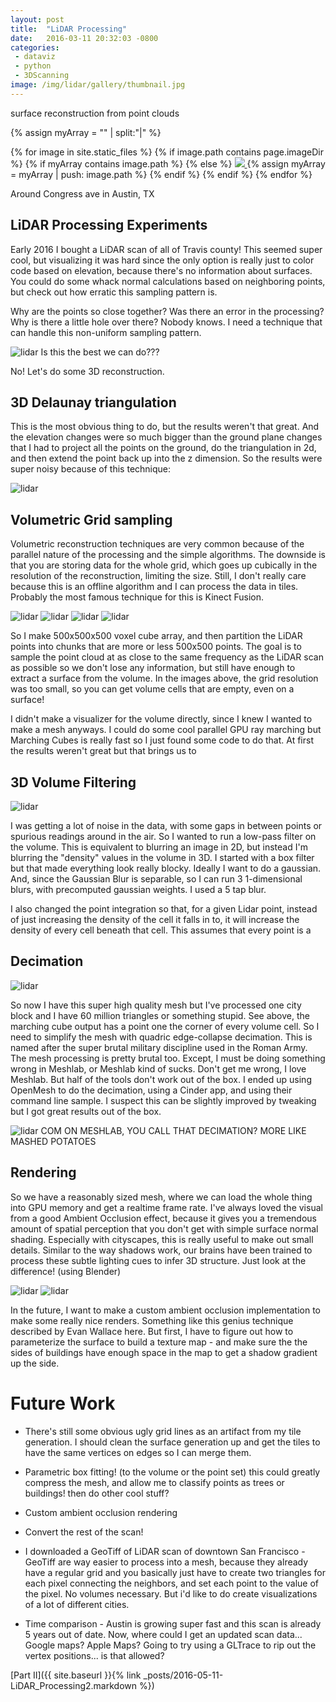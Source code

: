 ```yaml
---
layout: post
title:  "LiDAR Processing"
date:   2016-03-11 20:32:03 -0800
categories: 
 - dataviz
 - python
 - 3DScanning
image: /img/lidar/gallery/thumbnail.jpg
---
```


surface reconstruction from point clouds
<!--more-->

<script type="text/javascript">
  window.onload = function() {
    var container = document.getElementById('grid');
    var wall = new Masonry( container, {
      columnWidth: 200
    });
  };
  </script>

<div id="grid">
{% assign myArray = "" | split:"|"  %}

{% for image in site.static_files %}
  {% if image.path contains page.imageDir %}
  {% if myArray contains image.path %}
  {% else %}
<a href="{{image.path}}"> <img src="{{image.path}}"/> </a>
  {% assign myArray = myArray | push: image.path %}
  {% endif %}
  {% endif %}
{% endfor %}
</div>


Around Congress ave in Austin, TX

## LiDAR Processing Experiments ##

Early 2016 I bought a LiDAR scan of all of Travis county! This seemed super cool, but visualizing it was hard since the only option is really just to color code based on elevation, because there's no information about surfaces. You could do some whack normal calculations based on neighboring points, but check out how erratic this sampling pattern is.

Why are the points so close together? Was there an error in the processing? Why is there a little hole over there? Nobody knows. I need a technique that can handle this non-uniform sampling pattern. 

 

 
![lidar](/assets/img/lidar/points.jpg)
Is this the best we can do???

No! Let's do some 3D reconstruction.

## 3D Delaunay triangulation

This is the most obvious thing to do, but the results weren't that great. And the elevation changes were so much bigger than the ground plane changes that I had to project all the points on the ground, do the triangulation in 2d, and then extend the point back up into the z dimension. So the results were super noisy because of this technique:

![lidar](/assets/img/lidar/triangulation.jpg)


## Volumetric Grid sampling ##

Volumetric reconstruction techniques are very common because of the parallel nature of the processing and the simple algorithms. The downside is that you are storing data for the whole grid, which goes up cubically in the resolution of the reconstruction, limiting the size. Still, I don't really care because this is an offline algorithm and I can process the data in tiles. Probably the most famous technique for this is Kinect Fusion. 

![lidar](/assets/img/lidar/volume.jpg)
![lidar](/assets/img/lidar/marchingCubes.jpg)
![lidar](/assets/img/lidar/gaps.jpg)
![lidar](/assets/img/lidar/smooth.jpg)

So I make 500x500x500 voxel cube array, and then partition the LiDAR points into chunks that are more or less 500x500 points. The goal is to sample the point cloud at as close to the same frequency as the LiDAR scan as possible so we don't lose any information, but still have enough to extract a surface from the volume. In the images above, the grid resolution was too small, so you can get volume cells that are empty, even on a surface!

I didn't make a visualizer for the volume directly, since I knew I wanted to make a mesh anyways. I could do some cool parallel GPU ray marching but Marching Cubes is really fast so I just found some code to do that. At first the results weren't great but that brings us to 

## 3D Volume Filtering ##
![lidar](/assets/img/lidar/blur.jpg)

I was getting a lot of noise in the data, with some gaps in between points or spurious readings around in the air. So I wanted to run a low-pass filter on the volume. This is equivalent to blurring an image in 2D, but instead I'm blurring the "density" values in the volume in 3D. I started with a box filter but that made everything look really blocky. Ideally I want to do a gaussian. And, since the Gaussian Blur is separable, so I can run 3 1-dimensional blurs, with precomputed gaussian weights. I used a 5 tap blur. 

I also changed the point integration so that, for a given Lidar point, instead of just increasing the density of the cell it falls in to, it will increase the density of every cell beneath that cell. This assumes that every point is a 

 
 
## Decimation ##
![lidar](/assets/img/lidar/dec.jpg)
 
So now I have this super high quality mesh but I've processed one city block and I have 60 million triangles or something stupid. See above, the marching cube output has a point one the corner of every volume cell. So I need to simplify the mesh with quadric edge-collapse decimation. This is named after the super brutal military discipline used in the Roman Army. The mesh processing is pretty brutal too. Except, I must be doing something wrong in Meshlab, or Meshlab kind of sucks. Don't get me wrong, I love Meshlab. But half of the tools don't work out of the box. I ended up using OpenMesh to do the decimation, using a Cinder app, and using their command line sample. I suspect this can be slightly improved by tweaking but I got great results out of the box. 
 
![lidar](/assets/img/lidar/meshlab.jpg)
COM ON MESHLAB, YOU CALL THAT DECIMATION? MORE LIKE MASHED POTATOES

## Rendering ##

So we have a reasonably sized mesh, where we can load the whole thing into GPU memory and get a realtime frame rate. I've always loved the visual from a good Ambient Occlusion effect, because it gives you a tremendous amount of spatial perception that you don't get with simple surface normal shading. Especially with cityscapes, this is really useful to make out small details. Similar to the way shadows work, our brains have been trained to process these subtle lighting cues to infer 3D structure. Just look at the difference! (using Blender)


![lidar](/assets/img/lidar/blender.jpg) 
![lidar](/assets/img/lidar/ao.jpg)



In the future, I want to make a custom ambient occlusion implementation to make some really nice renders. Something like this genius technique described by Evan Wallace here. But first, I have to figure out how to parameterize the surface to build a texture map - and make sure the the sides of buildings have enough space in the map to get a shadow gradient up the side. 

 
# Future Work #

 * There's still some obvious ugly grid lines as an artifact from my tile generation. I should clean the surface generation up and get the tiles to have the same vertices on edges so I can merge them.

 * Parametric box fitting! (to the volume or the point set) this could greatly compress the mesh, and allow me to classify points as trees or buildings! then do other cool stuff?

 * Custom ambient occlusion rendering

 * Convert the rest of the scan! 

 * I downloaded a GeoTiff of LiDAR scan of downtown San Francisco - GeoTiff are way easier to process into a mesh, because they already have a regular grid and you basically just have to create two triangles for each pixel connecting the neighbors, and set each point to the value of the pixel. No volumes necessary. But i'd like to do create visualizations of a lot of different cities.

 * Time comparison - Austin is growing super fast and this scan is already 5 years out of date. Now, where could I get an updated scan data... Google maps? Apple Maps? Going to try using a GLTrace to rip out the vertex positions... is that allowed? 


[Part II]({{ site.baseurl }}{% link _posts/2016-05-11-LiDAR_Processing2.markdown %})

